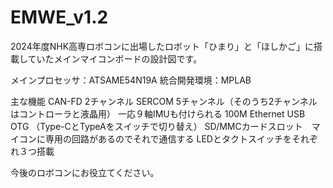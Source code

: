 # EMWE_v1.2

2024年度NHK高専ロボコンに出場したロボット「ひまり」と「ほしかご」に搭載していたメインマイコンボードの設計図です。

メインプロセッサ：ATSAME54N19A
統合開発環境：MPLAB

主な機能
CAN-FD 2チャンネル
SERCOM 5チャンネル（そのうち2チャンネルはコントローラと液晶用）
一応９軸IMUも付けられる
100M Ethernet
USB OTG （Type-CとTypeAをスイッチで切り替え）
SD/MMCカードスロット　マイコンに専用の回路があるのでそれで通信する
LEDとタクトスイッチをそれぞれ３つ搭載

今後のロボコンにお役立てください。
